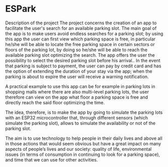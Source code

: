 # ESPark
Description of the project
The project concerns the creation of an app to facilitate the user's search for an available parking slot. The main goal of the app is to make users avoid endless searches for a parking slot; by using this app the user can first view which parking space is free, in particular he/she will be able to locate the free parking space in certain sectors or floors of the parking lot, by doing so he/she will be able to reach the available parking slot optimizing the search. The app offers the user the possibility to select the desired parking slot before his arrival.. In the event that parking is subject to payment, the user can pay by credit card and has the option of extending the duration of your stay via the app; when the parking is about to expire the user will receive a warning notification.

A practical example to use this app can be for example in parking lots in shopping malls where there are also multi-level parking lots, the user therefore can view on the app what floor a parking space is free and directly reach the said floor optimizing the time.

The idea, therefore, is to make the app by going to simulate the parking lots with an ESP32 microcontroller that, through different sensors (which simulate the parking slot), allows to simulate the availability or not of the parking slot.

The aim is to use technology to help people in their daily lives and above all in those actions that would seem obvious but have a great impact on many aspects of people’s lives and our society: quality of life, environmental issues (in terms of consumption in continuing to look for a parking space), and time that we can use for other activities.
